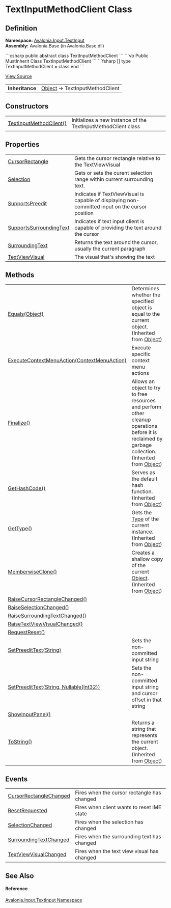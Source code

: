 # TextInputMethodClient Class




## Definition
**Namespace:** <a href="N_Avalonia_Input_TextInput">Avalonia.Input.TextInput</a>  
**Assembly:** Avalonia.Base (in Avalonia.Base.dll)

<Tabs groupId="api-code-preview">
<TabItem value="csharp" label="C#">
```csharp
public abstract class TextInputMethodClient
```
</TabItem>
<TabItem value="vb" label="VB">
```vb
Public MustInherit Class TextInputMethodClient
```
</TabItem>
<TabItem value="fsharp" label="F#">
```fsharp
[<AbstractClassAttribute>]
type TextInputMethodClient = class end
```
</TabItem>
</Tabs>



<a href="https://github.com/AvaloniaUI/Avalonia/tree/master/src/Avalonia.Base/Input/TextInput/TextInputMethodClient.cs" title="View the source code">View Source</a>

<table>
<tr><td><strong>Inheritance</strong></td><td><a href="https://learn.microsoft.com/dotnet/api/system.object" target="_blank" rel="noopener noreferrer">Object</a>  →  TextInputMethodClient</td></tr>
</table>



## Constructors
<table>
<tr>
<td><a href="M_Avalonia_Input_TextInput_TextInputMethodClient__ctor">TextInputMethodClient()</a></td>
<td>Initializes a new instance of the TextInputMethodClient class</td>
</tr>
</table>

## Properties
<table>
<tr>
<td><a href="P_Avalonia_Input_TextInput_TextInputMethodClient_CursorRectangle">CursorRectangle</a></td>
<td>Gets the cursor rectangle relative to the TextViewVisual</td>
</tr>
<tr>
<td><a href="P_Avalonia_Input_TextInput_TextInputMethodClient_Selection">Selection</a></td>
<td>Gets or sets the curent selection range within current surrounding text.</td>
</tr>
<tr>
<td><a href="P_Avalonia_Input_TextInput_TextInputMethodClient_SupportsPreedit">SupportsPreedit</a></td>
<td>Indicates if TextViewVisual is capable of displaying non-committed input on the cursor position</td>
</tr>
<tr>
<td><a href="P_Avalonia_Input_TextInput_TextInputMethodClient_SupportsSurroundingText">SupportsSurroundingText</a></td>
<td>Indicates if text input client is capable of providing the text around the cursor</td>
</tr>
<tr>
<td><a href="P_Avalonia_Input_TextInput_TextInputMethodClient_SurroundingText">SurroundingText</a></td>
<td>Returns the text around the cursor, usually the current paragraph</td>
</tr>
<tr>
<td><a href="P_Avalonia_Input_TextInput_TextInputMethodClient_TextViewVisual">TextViewVisual</a></td>
<td>The visual that's showing the text</td>
</tr>
</table>

## Methods
<table>
<tr>
<td><a href="https://learn.microsoft.com/dotnet/api/system.object.equals#system-object-equals(system-object)" target="_blank" rel="noopener noreferrer">Equals(Object)</a></td>
<td>Determines whether the specified object is equal to the current object.<br />(Inherited from <a href="https://learn.microsoft.com/dotnet/api/system.object" target="_blank" rel="noopener noreferrer">Object</a>)</td>
</tr>
<tr>
<td><a href="M_Avalonia_Input_TextInput_TextInputMethodClient_ExecuteContextMenuAction">ExecuteContextMenuAction(ContextMenuAction)</a></td>
<td>Execute specific context menu actions</td>
</tr>
<tr>
<td><a href="https://learn.microsoft.com/dotnet/api/system.object.finalize" target="_blank" rel="noopener noreferrer">Finalize()</a></td>
<td>Allows an object to try to free resources and perform other cleanup operations before it is reclaimed by garbage collection.<br />(Inherited from <a href="https://learn.microsoft.com/dotnet/api/system.object" target="_blank" rel="noopener noreferrer">Object</a>)</td>
</tr>
<tr>
<td><a href="https://learn.microsoft.com/dotnet/api/system.object.gethashcode" target="_blank" rel="noopener noreferrer">GetHashCode()</a></td>
<td>Serves as the default hash function.<br />(Inherited from <a href="https://learn.microsoft.com/dotnet/api/system.object" target="_blank" rel="noopener noreferrer">Object</a>)</td>
</tr>
<tr>
<td><a href="https://learn.microsoft.com/dotnet/api/system.object.gettype" target="_blank" rel="noopener noreferrer">GetType()</a></td>
<td>Gets the <a href="https://learn.microsoft.com/dotnet/api/system.type" target="_blank" rel="noopener noreferrer">Type</a> of the current instance.<br />(Inherited from <a href="https://learn.microsoft.com/dotnet/api/system.object" target="_blank" rel="noopener noreferrer">Object</a>)</td>
</tr>
<tr>
<td><a href="https://learn.microsoft.com/dotnet/api/system.object.memberwiseclone" target="_blank" rel="noopener noreferrer">MemberwiseClone()</a></td>
<td>Creates a shallow copy of the current <a href="https://learn.microsoft.com/dotnet/api/system.object" target="_blank" rel="noopener noreferrer">Object</a>.<br />(Inherited from <a href="https://learn.microsoft.com/dotnet/api/system.object" target="_blank" rel="noopener noreferrer">Object</a>)</td>
</tr>
<tr>
<td><a href="M_Avalonia_Input_TextInput_TextInputMethodClient_RaiseCursorRectangleChanged">RaiseCursorRectangleChanged()</a></td>
<td> </td>
</tr>
<tr>
<td><a href="M_Avalonia_Input_TextInput_TextInputMethodClient_RaiseSelectionChanged">RaiseSelectionChanged()</a></td>
<td> </td>
</tr>
<tr>
<td><a href="M_Avalonia_Input_TextInput_TextInputMethodClient_RaiseSurroundingTextChanged">RaiseSurroundingTextChanged()</a></td>
<td> </td>
</tr>
<tr>
<td><a href="M_Avalonia_Input_TextInput_TextInputMethodClient_RaiseTextViewVisualChanged">RaiseTextViewVisualChanged()</a></td>
<td> </td>
</tr>
<tr>
<td><a href="M_Avalonia_Input_TextInput_TextInputMethodClient_RequestReset">RequestReset()</a></td>
<td> </td>
</tr>
<tr>
<td><a href="M_Avalonia_Input_TextInput_TextInputMethodClient_SetPreeditText_1">SetPreeditText(String)</a></td>
<td>Sets the non-committed input string</td>
</tr>
<tr>
<td><a href="M_Avalonia_Input_TextInput_TextInputMethodClient_SetPreeditText">SetPreeditText(String, Nullable(Int32))</a></td>
<td>Sets the non-committed input string and cursor offset in that string</td>
</tr>
<tr>
<td><a href="M_Avalonia_Input_TextInput_TextInputMethodClient_ShowInputPanel">ShowInputPanel()</a></td>
<td> </td>
</tr>
<tr>
<td><a href="https://learn.microsoft.com/dotnet/api/system.object.tostring" target="_blank" rel="noopener noreferrer">ToString()</a></td>
<td>Returns a string that represents the current object.<br />(Inherited from <a href="https://learn.microsoft.com/dotnet/api/system.object" target="_blank" rel="noopener noreferrer">Object</a>)</td>
</tr>
</table>

## Events
<table>
<tr>
<td><a href="E_Avalonia_Input_TextInput_TextInputMethodClient_CursorRectangleChanged">CursorRectangleChanged</a></td>
<td>Fires when the cursor rectangle has changed</td>
</tr>
<tr>
<td><a href="E_Avalonia_Input_TextInput_TextInputMethodClient_ResetRequested">ResetRequested</a></td>
<td>Fires when client wants to reset IME state</td>
</tr>
<tr>
<td><a href="E_Avalonia_Input_TextInput_TextInputMethodClient_SelectionChanged">SelectionChanged</a></td>
<td>Fires when the selection has changed</td>
</tr>
<tr>
<td><a href="E_Avalonia_Input_TextInput_TextInputMethodClient_SurroundingTextChanged">SurroundingTextChanged</a></td>
<td>Fires when the surrounding text has changed</td>
</tr>
<tr>
<td><a href="E_Avalonia_Input_TextInput_TextInputMethodClient_TextViewVisualChanged">TextViewVisualChanged</a></td>
<td>Fires when the text view visual has changed</td>
</tr>
</table>

## See Also


#### Reference
<a href="N_Avalonia_Input_TextInput">Avalonia.Input.TextInput Namespace</a>  

